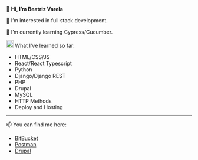 👋 **Hi, I’m Beatriz Varela**

👀 I’m interested in full stack development.

🌱 I’m currently learning Cypress/Cucumber.

<img src="https://git-scm.com/images/logos/downloads/Git-Icon-1788C.png" width="20"/> What I've learned so far:
- HTML/CSS/JS
- React/React Typescript
- Python
- Django/Django REST
- PHP
- Drupal
- MySQL
- HTTP Methods
- Deploy and Hosting

---

📫 You can find me here:

- [BitBucket](https://bitbucket.org/BeatrizVarela/)
- [Postman](https://www.postman.com/beatrizvarela)
- [Drupal](https://www.drupal.org/u/anabpv)

<!---
BeatrizVarela/BeatrizVarela is a ✨ special ✨ repository because its `README.md` (this file) appears on your GitHub profile.
You can click the Preview link to take a look at your changes.
--->
